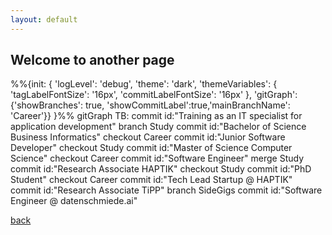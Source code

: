 ```yaml
---
layout: default
---
```


## Welcome to another page

<div class="mermaid">
%%{init: { 'logLevel': 'debug', 'theme': 'dark', 'themeVariables': {
              'tagLabelFontSize': '16px',
              'commitLabelFontSize': '16px'
       }, 'gitGraph': {'showBranches': true, 'showCommitLabel':true,'mainBranchName': 'Career'}} }%%
      gitGraph TB:
        commit id:"Training as an IT specialist for application development"
        branch Study
        commit id:"Bachelor of Science Business Informatics"
        checkout Career
        commit id:"Junior Software Developer"
        checkout Study
        commit id:"Master of Science Computer Science"
        checkout Career
        commit id:"Software Engineer"
        merge Study
        commit id:"Research Associate HAPTIK"
        checkout Study
        commit id:"PhD Student"
        checkout Career
        commit id:"Tech Lead Startup @ HAPTIK"
        commit id:"Research Associate TiPP"
        branch SideGigs
        commit id:"Software Engineer @ datenschmiede.ai"              
</div>

[back](./)
